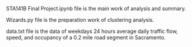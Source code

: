 STA141B Final Project.ipynb file is the main work of analysis and summary.

Wizards.py file is the preparation work of clustering analysis.

data.txt file is the data of weekdays 24 hours average daily traffic flow, speed, and occupancy of a 0.2 mile road segment in Sacramento.
